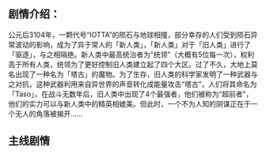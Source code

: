 ## 剧情介绍：
公元后3104年，一颗代号“IOTTA”的陨石与地球相撞，部分幸存的人们受到陨石异常波动的影响，成为了异于常人的「新人类」，「新人类」对于「旧人类」进行了「驱逐」，与之相隔绝。新人类中最高统治者为"统领”（大概有5位每一次），权利高于所有人类，统领为了更好控制旧人类建立起了四个大区。过了不久，大地上莫名出现了一种名为「塔古」的魔物。为了生存，旧人类的科学家发明了一种武器与之对抗，这种武器利用来自异世界的声音转化成能量攻击“塔古”，人们将其命名为「Taso」，在战斗无数年后，旧人类中出现了4个最强者，他们被称为“超前者”，他们的实力可以与新人类中的精英相媲美。但此时，一个不为人知的阴谋正在于一个无人的角落被揭开......
## 主线剧情
